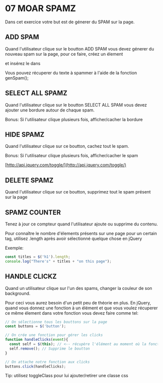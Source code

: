 # 07 MOAR SPAMZ

Dans cet exercice votre but est de génerer du SPAM sur la page.

## ADD SPAM

Quand l'utilisateur clique sur le boutton ADD SPAM vous devez génerer du nouveau spam sur la page, pour ce faire, créez un élement **<p class="spam"></p>** et insérez le dans **<div id="root"></div>**

Vous pouvez récuperer du texte à spammer à l'aide de la fonction genSpam();

## SELECT ALL SPAMZ

Quand l'utilisateur clique sur le boutton SELECT ALL SPAM vous devez ajouter une bordure autour de chaque spam.

Bonus: Si l'utilisateur clique plusieurs fois, afficher/cacher la bordure

## HIDE SPAMZ

Quand l'utilisateur clique sur ce boutton, cachez tout le spam.

Bonus: Si l'utilisateur clique plusieurs fois, afficher/cacher le spam

[http://api.jquery.com/toggle/](http://api.jquery.com/toggle/)

## DELETE SPAMZ

Quand l'utilisateur clique sur ce boutton, supprimez tout le spam présent sur la page

## SPAMZ COUNTER

Tenez à jour ce compteur quand l'utilisateur ajoute ou supprime du contenu.

Pour connaître le nombre d'élements présents sur une page pour un certain tag, utilisez .length après avoir sélectionné quelque chose en jQuery

Exemple:

```JavaScript
const titles = $('h1').length;
console.log("There's" + titles + "on this page");
```

## HANDLE CLICKZ

Quand un utilisateur clique sur l'un des spams, changer la couleur de son background.

Pour ceci vous aurez besoin d'un petit peu de théorie en plus.
En jQuery, quand vous donnez une fonction à un élément et que vous voulez récuperer ce même élement dans votre fonction vous devez faire comme tel:

```JavaScript
// On sélectionne tous les bouttons sur la page
const buttons = $('button');

// On crée une fonction pour gérer les clicks
function handleClicks(event){
  const self = $(this); // <-- récupère l'élément au moment où la fonction est appellée.
  self.remove(); // Supprime le boutton 
}

// On attache notre fonction aux clicks
buttons.click(handleClicks);
```

Tip: utilisez toggleClass pour lui ajouter/retirer une classe css